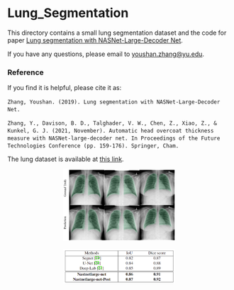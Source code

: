 # Lung_Segmentation

This directory contains a small lung segmentation dataset and the code for paper [Lung segmentation with NASNet-Large-Decoder Net](https://github.com/YoushanZhang/YoushanZhang.github.io/blob/master/files/Lung_segmentation_with_NASNet_Large_Decoder_Net.pdf).


If you have any questions, please email to youshan.zhang@yu.edu.
### Reference

If you find it is helpful, please cite it as:

`
Zhang, Youshan. (2019). Lung segmentation with NASNet-Large-Decoder Net.
`

`
Zhang, Y., Davison, B. D., Talghader, V. W., Chen, Z., Xiao, Z., & Kunkel, G. J. (2021, November). Automatic head overcoat thickness measure with NASNet-large-decoder net. In Proceedings of the Future Technologies Conference (pp. 159-176). Springer, Cham.
`

The lung dataset is available at [this link](https://doi.org/10.5281/zenodo.7191406).


<p align="center">
  <img src="./files/compare.png" width="50%"> 
</p>



<p align="center">
  <img src="./files/lung_re.png" width="50%"> 
</p>

